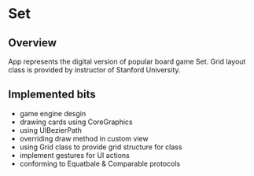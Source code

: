 # Set

## Overview 
App represents the digital version of popular board game Set.
Grid layout class is provided by instructor of Stanford University.


## Implemented bits
* game engine desgin
* drawing cards using CoreGraphics
* using UIBezierPath
* overriding draw method in custom view
* using Grid class to provide grid structure for class
* implement gestures for UI actions
* conforming to Equatbale & Comparable protocols

 
